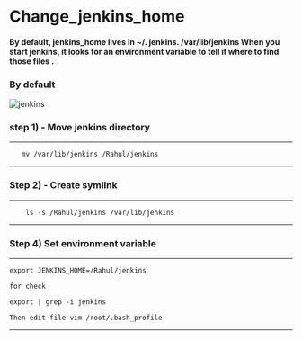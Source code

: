 # Change_jenkins_home 

#### By default, jenkins_home lives in ~/. jenkins. /var/lib/jenkins  When you start jenkins, it looks for an environment variable to tell it where to find those files . 

### By default 

![jenkins](https://user-images.githubusercontent.com/43333447/71321945-254bee80-24e7-11ea-9f68-4afd1e10d077.PNG)

### step 1) - Move jenkins directory 

---
       mv /var/lib/jenkins /Rahul/jenkins 

---

### Step 2) - Create symlink 

---
        ls -s /Rahul/jenkins /var/lib/jenkins

---
### Step 4) Set environment variable 

---
    export JENKINS_HOME=/Rahul/jenkins

    for check 

    export | grep -i jenkins 

    Then edit file vim /root/.bash_profile

---
